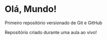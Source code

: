 # Olá, Mundo!
 Primeiro repositório versionado de Git e GitHub

 Repositório criado durante uma aula ao vivo!